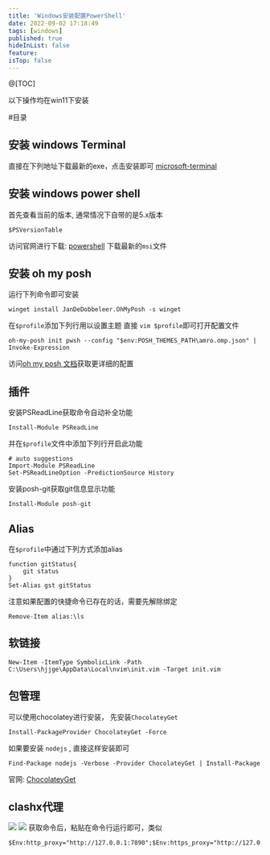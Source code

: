 ```yaml
---
title: 'Windows安装配置PowerShell'
date: 2022-09-02 17:18:49
tags: [windows]
published: true
hideInList: false
feature: 
isTop: false
---
```

@[TOC]

以下操作均在win11下安装

#目录
## 安装 windows Terminal

直接在下列地址下载最新的exe，点击安装即可
[microsoft-terminal](https://github.com/microsoft/terminal/releases)

## 安装 windows power shell

首先查看当前的版本, 通常情况下自带的是5.x版本
```
$PSVersionTable
```

访问官网进行下载: [powershell](https://docs.microsoft.com/en-us/powershell/scripting/install/installing-powershell-on-windows?view=powershell-7.2)
下载最新的`msi`文件

## 安装 oh my posh

运行下列命令即可安装
```
winget install JanDeDobbeleer.OhMyPosh -s winget
```

在`$profile`添加下列行用以设置主题
直接 `vim $profile`即可打开配置文件
```
oh-my-posh init pwsh --config "$env:POSH_THEMES_PATH\amro.omp.json" | Invoke-Expression
```

访问[oh my posh 文档](https://ohmyposh.dev/docs/installation/windows)获取更详细的配置

## 插件

安装PSReadLine获取命令自动补全功能
```
Install-Module PSReadLine
```

并在`$profile`文件中添加下列行开启此功能
```
# auto suggestions
Import-Module PSReadLine
Set-PSReadLineOption -PredictionSource History
```

安装posh-git获取git信息显示功能
```
Install-Module posh-git
```

## Alias
在`$profile`中通过下列方式添加alias
```
function gitStatus{
    git status
}
Set-Alias gst gitStatus
```

注意如果配置的快捷命令已存在的话，需要先解除绑定
```
Remove-Item alias:\ls
```

## 软链接
```
New-Item -ItemType SymbolicLink -Path C:\Users\hjjge\AppData\Local\nvim\init.vim -Target init.vim
```

## 包管理
可以使用chocolatey进行安装， 先安装`ChocolateyGet`
```
Install-PackageProvider ChocolateyGet -Force
```

如果要安装 `nodejs` , 直接这样安装即可
```
Find-Package nodejs -Verbose -Provider ChocolateyGet | Install-Package
```
官网: [ChocolateyGet](https://github.com/jianyunt/ChocolateyGet)

## clashx代理
![](https://achenq.github.io/post-images/1662025904438.png)
![](https://achenq.github.io/post-images/1662025909255.png)
获取命令后，粘贴在命令行运行即可，类似
```
$Env:http_proxy="http://127.0.0.1:7890";$Env:https_proxy="http://127.0.0.1:7890"
```
